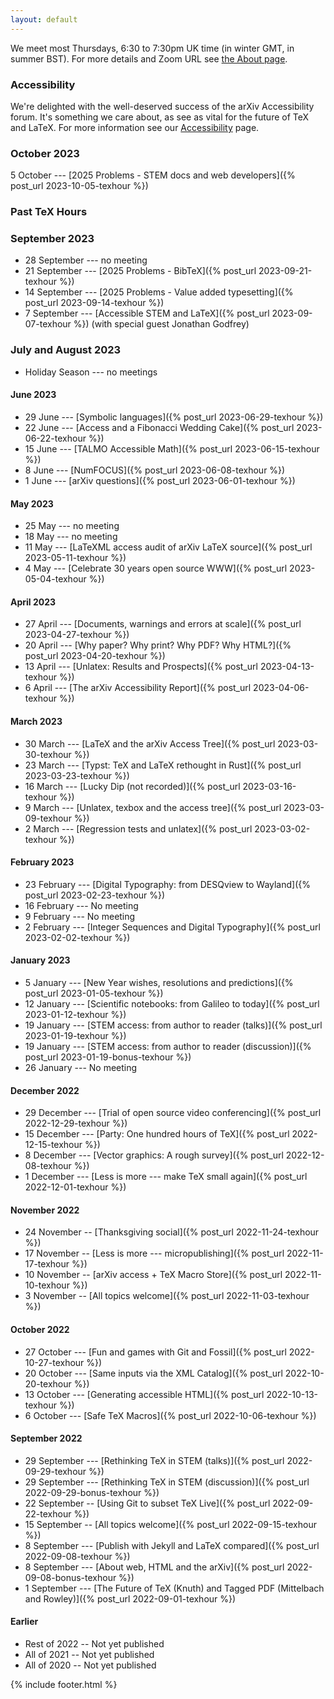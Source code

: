 ```yaml
---
layout: default
---
```


We meet most Thursdays, 6:30 to 7:30pm UK time (in winter GMT, in
summer BST). For more details and Zoom URL see [the About
page](about).

### Accessibility

We're delighted with the well-deserved success of the arXiv
Accessibility forum. It's something we care about, as see as vital for
the future of TeX and LaTeX. For more information see our
[Accessibility](access) page.

### October 2023

5 October --- [2025 Problems - STEM docs and web developers]({% post_url 2023-10-05-texhour %})

### Past TeX Hours


### September 2023

- 28 September --- no meeting
- 21 September --- [2025 Problems - BibTeX]({% post_url 2023-09-21-texhour %})
- 14 September --- [2025 Problems - Value added typesetting]({% post_url 2023-09-14-texhour %})
- 7 September --- [Accessible STEM and LaTeX]({% post_url 2023-09-07-texhour %}) (with special guest Jonathan Godfrey)

### July and August 2023

- Holiday Season --- no meetings

#### June 2023

- 29 June --- [Symbolic languages]({% post_url 2023-06-29-texhour %})
- 22 June --- [Access and a Fibonacci Wedding Cake]({% post_url 2023-06-22-texhour %})
- 15 June --- [TALMO Accessible Math]({% post_url 2023-06-15-texhour %})
- 8 June --- [NumFOCUS]({% post_url 2023-06-08-texhour %})
- 1 June --- [arXiv questions]({% post_url 2023-06-01-texhour %})


#### May 2023
- 25 May --- no meeting
- 18 May --- no meeting
- 11 May --- [LaTeXML access audit of arXiv LaTeX source]({% post_url 2023-05-11-texhour %})
-  4 May --- [Celebrate 30 years open source WWW]({% post_url 2023-05-04-texhour %})


#### April 2023

-  27 April --- [Documents, warnings and errors at scale]({% post_url 2023-04-27-texhour %})
-  20 April --- [Why paper? Why print? Why PDF? Why HTML?]({% post_url 2023-04-20-texhour %})
-  13 April --- [Unlatex: Results and Prospects]({% post_url 2023-04-13-texhour %})
-  6 April --- [The arXiv Accessibility Report]({% post_url 2023-04-06-texhour %})


#### March 2023

- 30 March --- [LaTeX and the arXiv Access Tree]({% post_url 2023-03-30-texhour %})
- 23 March --- [Typst: TeX and LaTeX rethought in Rust]({% post_url 2023-03-23-texhour %})
- 16 March --- [Lucky Dip (not recorded)]({% post_url 2023-03-16-texhour %})
- 9 March --- [Unlatex, texbox and the access tree]({% post_url 2023-03-09-texhour %})
- 2 March --- [Regression tests and unlatex]({% post_url 2023-03-02-texhour %})


#### February 2023

- 23 February --- [Digital Typography: from DESQview to Wayland]({% post_url 2023-02-23-texhour %})
- 16 February --- No meeting
- 9 February --- No meeting
- 2 February --- [Integer Sequences and Digital Typography]({% post_url 2023-02-02-texhour %})


#### January 2023

- 5 January --- [New Year wishes, resolutions and predictions]({% post_url 2023-01-05-texhour %})
- 12 January --- [Scientific notebooks: from Galileo to today]({% post_url 2023-01-12-texhour %})
- 19 January --- [STEM access: from author to reader (talks)]({% post_url 2023-01-19-texhour %})
- 19 January --- [STEM access: from author to reader (discussion)]({% post_url 2023-01-19-bonus-texhour %})
- 26 January --- No meeting

#### December 2022

- 29 December --- [Trial of open source video conferencing]({% post_url 2022-12-29-texhour %})
- 15 December --- [Party: One hundred hours of TeX]({% post_url 2022-12-15-texhour %})
- 8 December --- [Vector graphics: A rough survey]({% post_url 2022-12-08-texhour %})
- 1 December --- [Less is more --- make TeX small again]({% post_url 2022-12-01-texhour %})


#### November 2022

- 24 November -- [Thanksgiving social]({% post_url 2022-11-24-texhour %})
- 17 November -- [Less is more --- micropublishing]({% post_url 2022-11-17-texhour %})
- 10 November -- [arXiv access + TeX Macro Store]({% post_url 2022-11-10-texhour %})
- 3 November -- [All topics welcome]({% post_url 2022-11-03-texhour %})

#### October 2022
- 27 October --- [Fun and games with Git and Fossil]({% post_url 2022-10-27-texhour %})
- 20 October --- [Same inputs via the XML Catalog]({% post_url 2022-10-20-texhour %})
- 13 October --- [Generating accessible HTML]({% post_url 2022-10-13-texhour %})
- 6 October --- [Safe TeX Macros]({% post_url 2022-10-06-texhour %})

#### September 2022
- 29 September --- [Rethinking TeX in STEM (talks)]({% post_url 2022-09-29-texhour %})
- 29 September --- [Rethinking TeX in STEM (discussion)]({% post_url 2022-09-29-bonus-texhour %})
- 22 September -- [Using Git to subset TeX Live]({% post_url 2022-09-22-texhour %})
- 15 September -- [All topics welcome]({% post_url 2022-09-15-texhour %})
- 8 September --- [Publish with Jekyll and LaTeX compared]({% post_url 2022-09-08-texhour %})
- 8 September --- [About web, HTML and the arXiv]({% post_url 2022-09-08-bonus-texhour %})
- 1 September --- [The Future of TeX (Knuth) and Tagged PDF (Mittelbach and Rowley)]({% post_url 2022-09-01-texhour %})

#### Earlier
- Rest of 2022 -- Not yet published
- All of 2021 -- Not yet published
- All of 2020 -- Not yet published

{% include footer.html %}